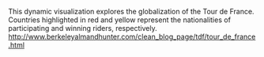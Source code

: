 This dynamic visualization explores the globalization of the Tour de France. Countries highlighted in red and yellow represent the nationalities of participating and winning riders, respectively. http://www.berkeleyalmandhunter.com/clean_blog_page/tdf/tour_de_france.html
